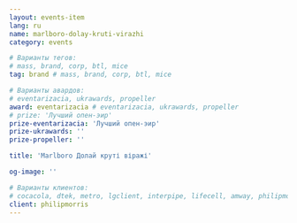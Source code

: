 ```yaml
---
layout: events-item
lang: ru
name: marlboro-dolay-kruti-virazhi
category: events

# Варианты тегов:
# mass, brand, corp, btl, mice
tag: brand # mass, brand, corp, btl, mice

# Варианты авардов:
# eventarizacia, ukrawards, propeller
award: eventarizacia # eventarizacia, ukrawards, propeller
# prize: 'Лучший опен-эир'
prize-eventarizacia: 'Лучший опен-эир'
prize-ukrawards: ''
prize-propeller: ''

title: 'Marlboro Долай круті віражі'

og-image: ''

# Варианты клиентов:
# cocacola, dtek, metro, lgclient, interpipe, lifecell, amway, philipmorris, olymp, maristela, udp, top, zefir, unicef, wog, sebbank, niko, nemiroff, maxim, velykakyshenia, marieclaire, chervonenkoracing, burn, altis, mts, prime, seppala, lifeclient, pekingduck,
client: philipmorris
---
```

